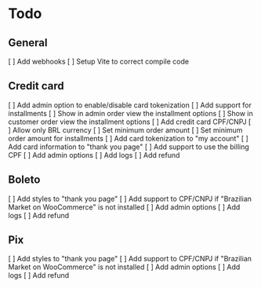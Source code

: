 # Todo

## General
[ ] Add webhooks
[ ] Setup Vite to correct compile code

## Credit card
[ ] Add admin option to enable/disable card tokenization
[ ] Add support for installments
[ ] Show in admin order view the installment options
[ ] Show in customer order view the installment options
[ ] Add credit card CPF/CNPJ
[ ] Allow only BRL currency
[ ] Set minimum order amount
[ ] Set minimum order amount for installments
[ ] Add card tokenization to "my account"
[ ] Add card information to "thank you page"
[ ] Add support to use the billing CPF
[ ] Add admin options
[ ] Add logs
[ ] Add refund

## Boleto

[ ] Add styles to "thank you page"
[ ] Add support to CPF/CNPJ if "Brazilian Market on WooCommerce" is not installed
[ ] Add admin options
[ ] Add logs
[ ] Add refund

## Pix

[ ] Add styles to "thank you page"
[ ] Add support to CPF/CNPJ if "Brazilian Market on WooCommerce" is not installed
[ ] Add admin options
[ ] Add logs
[ ] Add refund
